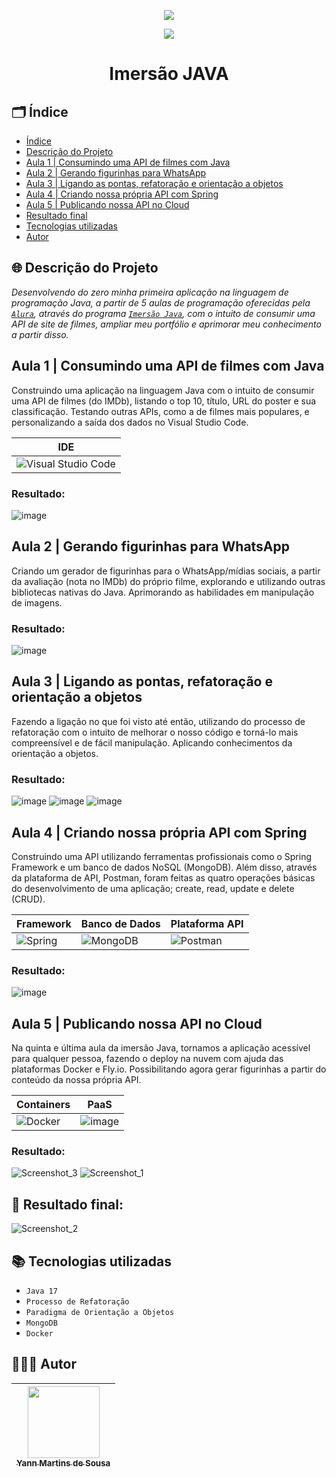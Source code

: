 <p align="center">
  <img src="https://raw.githubusercontent.com/abrahamcalf/programming-languages-logos/master/src/java/java_256x256.png">
</p>
<p align="center">
  <img src="https://img.shields.io/badge/java-%23ED8B00.svg?style=for-the-badge&logo=java&logoColor=white">
  <h1 align="center">Imersão JAVA</h1>
</p>

## 🗂️ Índice 

* [Índice](#índice)
* [Descrição do Projeto](#descrição-do-projeto)
* [Aula 1 | Consumindo uma API de filmes com Java](#aula-1-Consumindo-uma-API-de-filmes-com-Java)
* [Aula 2 | Gerando figurinhas para WhatsApp](#aula-2-Gerando-figurinhas-para-WhatsApp)
* [Aula 3 | Ligando as pontas, refatoração e orientação a objetos](#aula-3-Ligando-as-pontas,-refatoração-e-orientação-a-objetos)
* [Aula 4 | Criando nossa própria API com Spring](#aula-4-Criando-nossa-própria-API-com-Spring)
* [Aula 5 | Publicando nossa API no Cloud](#aula-5-Publicando-nossa-API-no-Cloud)
* [Resultado final](#resultado-final)
* [Tecnologias utilizadas](#tecnologias-utilizadas)
* [Autor](#autor)

## 🌐 Descrição do Projeto

  *Desenvolvendo do zero minha primeira aplicação na linguagem de programação Java, a partir de 5 aulas de programação oferecidas pela [`Alura`](https://www.alura.com.br/), através do programa [`Imersão Java`](https://www.alura.com.br/imersao-java), com o intuito de consumir uma API de site de filmes, ampliar meu portfólio e aprimorar meu conhecimento a partir disso.*

## Aula 1 | Consumindo uma API de filmes com Java

Construindo uma aplicação na linguagem Java com o intuito de consumir uma API de filmes (do IMDb), listando o top 10, título, URL do poster e sua classificação. Testando outras APIs, como a de filmes mais populares, e personalizando a saída dos dados no Visual Studio Code.

| IDE |
| - |
| ![Visual Studio Code](https://img.shields.io/badge/Visual%20Studio%20Code-0078d7.svg?style=for-the-badge&logo=visual-studio-code&logoColor=white) |

### Resultado:

![image](https://user-images.githubusercontent.com/102706324/229182966-aa3c16d2-26f9-4cfd-8cd3-9f1f80e8de37.png)


## Aula 2 | Gerando figurinhas para WhatsApp

Criando um gerador de figurinhas para o WhatsApp/mídias sociais, a partir da avaliação (nota no IMDb) do próprio filme, explorando e utilizando outras bibliotecas nativas do Java. Aprimorando as habilidades em manipulação de imagens.

### Resultado:

![image](https://user-images.githubusercontent.com/102706324/229373236-04482c76-9f00-4260-8d01-6821ec46974a.png)


## Aula 3 | Ligando as pontas, refatoração e orientação a objetos

Fazendo a ligação no que foi visto até então, utilizando do processo de refatoração com o intuito de melhorar o nosso código e torná-lo mais compreensível e de fácil manipulação. Aplicando conhecimentos da orientação a objetos.

### Resultado:

![image](https://user-images.githubusercontent.com/102706324/229328709-d4d21128-1cdf-4aaf-85a3-d9b111ca50cd.png)
![image](https://user-images.githubusercontent.com/102706324/229328600-02c4e491-d4cc-4ef3-b91b-f68336eecfd5.png)
![image](https://user-images.githubusercontent.com/102706324/229328637-0ad5cc41-a53e-49ef-b72f-5256ad8fec69.png)


## Aula 4 | Criando nossa própria API com Spring

Construindo uma API utilizando ferramentas profissionais como o Spring Framework e um banco de dados NoSQL (MongoDB). Além disso, através da plataforma de API, Postman, foram feitas as quatro operações básicas do desenvolvimento de uma aplicação; create, read, update e delete (CRUD).

| Framework | Banco de Dados | Plataforma API |
| - | - | - |
| ![Spring](https://img.shields.io/badge/spring-%236DB33F.svg?style=for-the-badge&logo=spring&logoColor=white) | ![MongoDB](https://img.shields.io/badge/MongoDB-%234ea94b.svg?style=for-the-badge&logo=mongodb&logoColor=white) | ![Postman](https://img.shields.io/badge/Postman-FF6C37?style=for-the-badge&logo=postman&logoColor=white) |


### Resultado:

![image](https://user-images.githubusercontent.com/102706324/229455529-f822dc87-af19-47d3-a6b1-ad2beffb866b.png)


## Aula 5 | Publicando nossa API no Cloud

Na quinta e última aula da imersão Java, tornamos a aplicação acessível para qualquer pessoa, fazendo o deploy na nuvem com ajuda das plataformas Docker e Fly.io. Possibilitando agora gerar figurinhas a partir do conteúdo da nossa própria API.

| Containers | PaaS |
| - | - |
| ![Docker](https://img.shields.io/badge/docker-%230db7ed.svg?style=for-the-badge&logo=docker&logoColor=white) | ![image](https://user-images.githubusercontent.com/102706324/229598522-cd73871f-930e-4e99-9a6a-40d22ec1c9fa.png) |

### Resultado:

![Screenshot_3](https://user-images.githubusercontent.com/102706324/229589071-0f2130d9-ebad-4bf5-a84a-d2074c421193.png)
![Screenshot_1](https://user-images.githubusercontent.com/102706324/229589083-110b526d-3b10-4971-b9ab-441962d488ff.png)

## 🏁 Resultado final:

![Screenshot_2](https://user-images.githubusercontent.com/102706324/229589105-6c5b5052-1387-4d0d-a106-96215f4dd131.png)

## 📚 Tecnologias utilizadas

- ``Java 17``
- ``Processo de Refatoração``
- ``Paradigma de Orientação a Objetos``
- ``MongoDB``
- ``Docker``

## 👨🏾‍💻 Autor

| [<img src="https://user-images.githubusercontent.com/102706324/228234163-a0616b0f-c2d2-48d8-8fc6-ce4e8b2cb17c.jpeg" width=115><br><sub>Yann Martins de Sousa</sub>](https://github.com/YannMartins) |  
| :---: |
